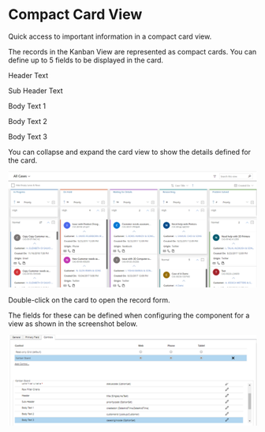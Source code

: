 # Compact Card View

Quick access to important information in a compact card view.

The records in the Kanban View are represented as compact cards. You can define up to 5 fields to be displayed in the card.

Header Text&#x20;

Sub Header Text&#x20;

Body Text 1&#x20;

Body Text 2&#x20;

Body Text 3&#x20;

You can collapse and expand the card view to show the details defined for the card.

![](<../../.gitbook/assets/Compact card.png>)

Double-click on the card to open the record form.&#x20;

The fields for these can be defined when configuring the component for a view as shown in the screenshot below.

![](<../../.gitbook/assets/1 (377).png>)

